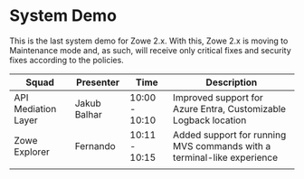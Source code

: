 # System Demo

This is the last system demo for Zowe 2.x. With this, Zowe 2.x is moving to Maintenance mode and, as such, will receive only critical fixes and security fixes according to the policies. 

| Squad               | Presenter |  Time         | Description |
|---------------------|-----------|---------------|-------------|
| API Mediation Layer | Jakub Balhar | 10:00 - 10:10 | Improved support for Azure Entra, Customizable Logback location |
| Zowe Explorer       | Fernando  | 10:11 - 10:15 | Added support for running MVS commands with a terminal-like experience |
|                     |           |               |              |

